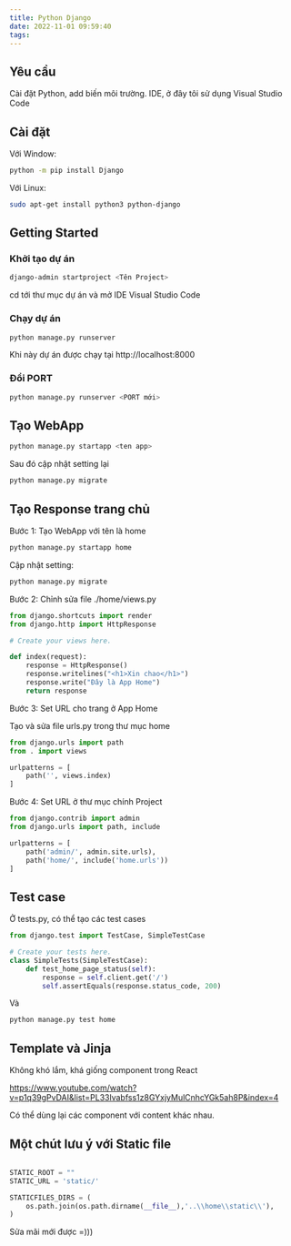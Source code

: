 ```yaml
---
title: Python Django
date: 2022-11-01 09:59:40
tags:
---
```


## Yêu cầu

Cài đặt Python, add biến môi trường.
IDE, ở đây tôi sử dụng Visual Studio Code

## Cài đặt

Với Window:

```bash
python -m pip install Django
```

Với Linux:

```bash
sudo apt-get install python3 python-django
```

## Getting Started

### Khởi tạo dự án

```bash
django-admin startproject <Tên Project>
```

cd tới thư mục dự án và mở IDE Visual Studio Code

### Chạy dự án

```bash
python manage.py runserver
```

Khi này dự án được chạy tại http://localhost:8000

### Đổi PORT

```bash
python manage.py runserver <PORT mới>
```

## Tạo WebApp

```bash
python manage.py startapp <ten app>
```

Sau đó cập nhật setting lại

```bash
python manage.py migrate
```

## Tạo Response trang chủ

Bước 1: Tạo WebApp với tên là home

```bash
python manage.py startapp home
```

Cập nhật setting:

```bash
python manage.py migrate
```

Bước 2: Chỉnh sửa file ./home/views.py

```python
from django.shortcuts import render
from django.http import HttpResponse

# Create your views here.

def index(request):
    response = HttpResponse()
    response.writelines("<h1>Xin chao</h1>")
    response.write("Đây là App Home")
    return response
```

Bước 3: Set URL cho trang ở App Home

Tạo và sửa file urls.py trong thư mục home

```python
from django.urls import path
from . import views

urlpatterns = [
    path('', views.index)
]
```

Bước 4: Set URL ở thư mục chính Project

```python
from django.contrib import admin
from django.urls import path, include

urlpatterns = [
    path('admin/', admin.site.urls),
    path('home/', include('home.urls'))
]
```

## Test case

Ở tests.py, có thể tạo các test cases

```python
from django.test import TestCase, SimpleTestCase

# Create your tests here.
class SimpleTests(SimpleTestCase):
    def test_home_page_status(self):
        response = self.client.get('/')
        self.assertEquals(response.status_code, 200)
```

Và
```bash
python manage.py test home
```

## Template và Jinja

Không khó lắm, khá giống component trong React

https://www.youtube.com/watch?v=p1q39gPvDAI&list=PL33lvabfss1z8GYxjyMulCnhcYGk5ah8P&index=4

Có thể dùng lại các component với content khác nhau.

## Một chút lưu ý với Static file

```python

STATIC_ROOT = ""
STATIC_URL = 'static/'

STATICFILES_DIRS = (
	os.path.join(os.path.dirname(__file__),'..\\home\\static\\'),
)

```
Sửa mãi mới được =)))



